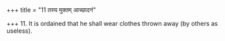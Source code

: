+++
title = "11 तस्य मुक्तम् आच्छादनं"

+++
11. It is ordained that he shall wear clothes thrown away (by others as useless).
